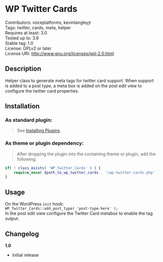 WP Twitter Cards
=================
Contributors: voceplatforms, kevinlangleyjr  
Tags: twitter, cards, meta, helper  
Requires at least: 3.0  
Tested up to: 3.6  
Stable tag: 1.0  
License: GPLv2 or later  
License URI: http://www.gnu.org/licenses/gpl-2.0.html  

## Description
Helper class to generate meta tags for twitter card support. When support is added to a post type, a meta box is added on the post edit view to configure the twitter card properties.

## Installation

### As standard plugin:
> See [Installing Plugins](http://codex.wordpress.org/Managing_Plugins#Installing_Plugins).

### As theme or plugin dependency:
> After dropping the plugin into the containing theme or plugin, add the following:
```php
if( ! class_exists( 'WP_Twitter_Cards' ) ) {
    require_once( $path_to_wp_twitter_cards . '/wp-twitter-cards.php' );
}
```

## Usage
On the WordPress `init` hook:  
`WP_Twitter_Cards::add_post_type( 'post-type-here' );`  
In the post edit view configure the Twitter Card metabox to enable the tag output.

## Changelog

**1.0**
* Initial release